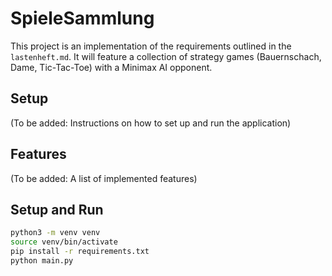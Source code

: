 # SpieleSammlung

This project is an implementation of the requirements outlined in the `lastenheft.md`.
It will feature a collection of strategy games (Bauernschach, Dame, Tic-Tac-Toe)
with a Minimax AI opponent.

## Setup

(To be added: Instructions on how to set up and run the application)

## Features

(To be added: A list of implemented features)

## Setup and Run

```bash
python3 -m venv venv
source venv/bin/activate
pip install -r requirements.txt
python main.py
```
